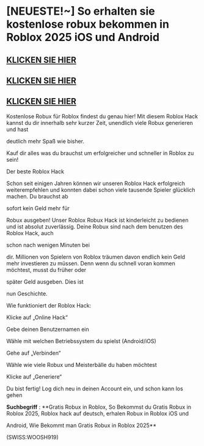 # [NEUESTE!~] So erhalten sie kostenlose robux bekommen in Roblox 2025 iOS und Android

## [KLICKEN SIE HIER](https://lookerstudio.google.com/reporting/c32aafa8-6bcc-4749-94b7-4a2876cddaa0)
## [KLICKEN SIE HIER](https://lookerstudio.google.com/reporting/c32aafa8-6bcc-4749-94b7-4a2876cddaa0)
## [KLICKEN SIE HIER](https://lookerstudio.google.com/reporting/c32aafa8-6bcc-4749-94b7-4a2876cddaa0)

Kostenlose Robux für Roblox findest du genau hier! Mit diesem Roblox Hack kannst du dir innerhalb sehr kurzer Zeit, unendlich viele Robux generieren und hast 

deutlich mehr Spaß wie bisher. 

Kauf dir alles was du brauchst um erfolgreicher und schneller in Roblox zu sein!

Der beste Roblox Hack

Schon seit einigen Jahren können wir unseren Roblox Hack erfolgreich weiterempfehlen und konnten dabei schon viele tausende Spieler glücklich machen. Du brauchst ab 

sofort kein Geld mehr für 

Robux ausgeben! Unser Roblox Robux Hack ist kinderleicht zu bedienen und ist absolut zuverlässig. Deine Robux sind nach dem benutzen des Roblox Hack, auch 

schon nach wenigen Minuten bei 

dir. Millionen von Spielern von Roblox träumen davon endlich kein Geld mehr investieren zu müssen. Denn wenn du schnell voran kommen möchtest, musst du früher oder 

später Geld ausgeben. Dies ist 

nun Geschichte.

Wie funktioniert der Roblox Hack:

Klicke auf „Online Hack“

Gebe deinen Benutzernamen ein

Wähle mit welchen Betriebssystem du spielst (Android/iOS)

Gehe auf „Verbinden“

Wähle wie viele Robux und Meisterbälle du haben möchtest

Klicke auf „Generiere“

Du bist fertig! Log dich neu in deinen Account ein, und schon kann los gehen


**Suchbegriff** : **Gratis Robux in Roblox, So Bekommst du Gratis Robux in Roblox 2025, Roblox hack auf deutsch, erhalen Robux in Roblox iOS und 

Android, Wie Bekommt man Gratis Robux in Roblox 2025**

(SWISS:WOOSH919)